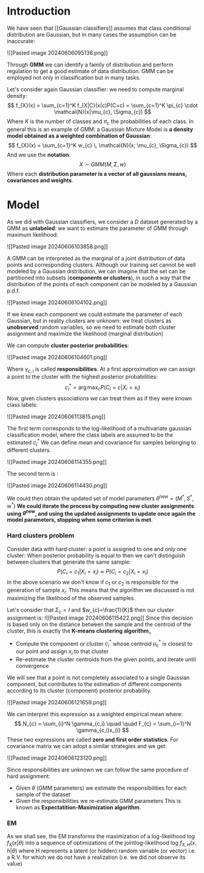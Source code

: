 # Introduction

We have seen that [[Gaussian classifiers]] assumes that class conditional distribution are Gaussian, but in many cases the assumption can be inaccurate:

![[Pasted image 20240606095136.png]]

Through **GMM** we can identify a family of distribution and perform regulation to get a good estimate of data distribution.
GMM can be employed not only in classification but in many tasks.

Let's consider again Gaussian classifier: we need to compute marginal density:
$$
f_{X}(x) = \sum_{c=1}^K f_{X|C}(x|c)P(C=c) = \sum_{c=1}^K \pi_{c} \cdot \mathcal{N}(x|\mu_{c}, \Sigma_{c})
$$
Where $K$ is the number of classes and $\pi_{c}$ the probabilities of each class.
In general this is an example of GMM: a Gaussian Mixture Model is **a density model obtained as a weighted combination of Gaussian**:
$$
f_{X}(x) = \sum_{c=1}^K w_{c} \, \mathcal{N}(x; \mu_{c}, \Sigma_{c})
$$
And we use the **notation**:
$$
X \sim GMM(M,\Sigma, w)
$$
Where each **distribution parameter is a vector of all gaussians means, covariances and weights**.

# Model

As we did with Gaussian classifiers, we consider a $D$ dataset generated by a GMM as **unlabeled**: we want to estimare the parameter of GMM through maximum likelihood:

![[Pasted image 20240606103858.png]]

A GMM can be interpreted as the marginal of a joint distribution of data points and corresponding clusters.
Although our training set cannot be well modeled by a Gaussian distribution, we can imagine that the set can be partitioned into subsets (**components or clusters**), in such a way that the distribution of the points of each component can be modeled by a Gaussian p.d.f.

![[Pasted image 20240606104102.png]]

If we knew each component we could estimate the parameter of each Gaussian, but in reality clusters are unknown: we treat clusters as **unobserved** random variables, so we need to estimate both cluster assignment and maximize the likelihood (marginal distribution)

We can compute **cluster posterior probabilities**:

![[Pasted image 20240606104601.png]]

Where $\gamma_{c,i}$ is called **responsibilities**.
At a first approximation we can assign a point to the cluster with the highest posterior probabilities:
$$
c_{i}^* = \arg \max_{c} P(C_{i}=c | X_{i} = x_{i})
$$
Now, given clusters associations we can treat them as if they were known class labels:

![[Pasted image 20240606113815.png]]

The first term corresponds to the log-likelihood of a multivariate gaussian classification model, where the class labels are assumed to be the estimated $c_{i}^*$
We can define mean and covariance for samples belonging to different clusters.

![[Pasted image 20240606114355.png]]

The second term is :

![[Pasted image 20240606114430.png]]

We could then obtain the updated set of model parameters $θ^{\text{new}} =(M^*, S^*, w^*)$
**We could iterate the process by computing new cluster assignments using $\theta^{\text{new}}$, and using the updated assignments to update once again the model parameters, stopping when some criterion is met**.

### Hard clusters problem

Consider data with hard cluster: a point is assigned to one and only one cluster: When posterior probability is equal to then we can't distinguish between clusters that generate the same sample:
$$
P(C_{i}=c_{1}|X_{i}=x_{i}) \approx P(C_{i}=c_{2}|X_{i}=x_{i})
$$
In the above scenario we don't know if $c_{1}$ or $c_{2}$ is responsible for the generation of sample $x_{i}$. This means that the algorithm we discussed is not maximizing the likelihood of the observed samples.

Let's consider that $\Sigma_{c} = I$ and $w_{c}=\frac{1}{K}$ then our cluster assignment is:
![[Pasted image 20240606115422.png]]
Since this decision is based only on the distance between the sample and the centroid of the cluster, this is exactly the **K-means clustering algorithm**_
- Compute the component or cluster $c_{i}^*$ whose centroid $\mu_{c}^*$ is closest to our point and assign $x_{i}$ to that cluster
- Re-estimate the cluster centroids from the given points, and iterate until convergence

We will see that a point is not completely associated to a single Gaussian component, but contributes to the estimation of different components according to its cluster (component) posterior probability.

![[Pasted image 20240606121659.png]]

We can interpret this expression as a weighted empirical mean where:
$$
N_{c} = \sum_{i}^N \gamma_{c,i} \quad \quad F_{c} = \sum_{i=1}^N \gamma_{c,i}x_{i}
$$
These two expressions are called **zero and first order statistics**.
For covariance matrix we can adopt a similar strategies and we get:

![[Pasted image 20240606123120.png]]

Since responsibilities are unknown we can follow the same procedure of hard assignment:
- Given $\theta$ (GMM parameters) we estimate the responsibilities for each sample of the dataset
- Given the responsibilities we re-estimate GMM parameters
This is known as **Expectatition-Maximization algorithm**.

### EM

As we shall see, the EM transforms the maximization of a log-likelihood log $f_{X}(x| \theta)$ into a sequence of optimizations of the jointlog-likelihood log $f_{X,H}(x, h|\theta)$ where H represents a latent (or hidden) random variable (or vector) i.e. a R.V. for which we do not have a realization (i.e. we did not observe its value)

